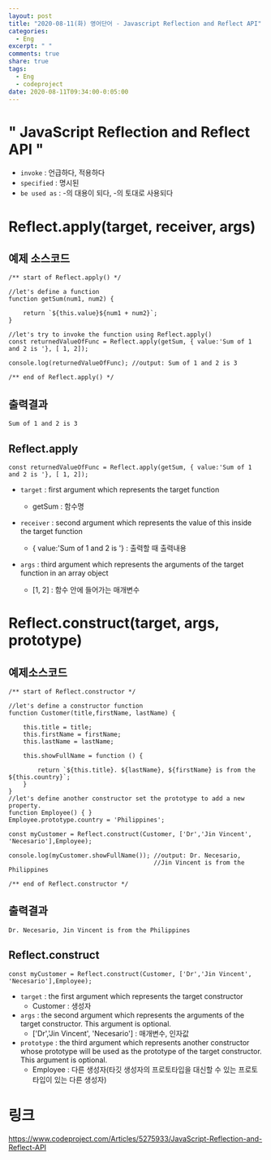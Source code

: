 ```yaml
---
layout: post
title: "2020-08-11(화) 영어단어 - Javascript Reflection and Reflect API"
categories:
  - Eng
excerpt: " "
comments: true
share: true
tags:
  - Eng
  - codeproject
date: 2020-08-11T09:34:00-0:05:00
---
```


# " JavaScript Reflection and Reflect API "

- `invoke` : 언급하다, 적용하다
- `specified` : 명시된
- `be used as` : -의 대용이 되다, -의 토대로 사용되다

# Reflect.apply(target, receiver, args)

## 예제 소스코드

```
/** start of Reflect.apply() */

//let's define a function
function getSum(num1, num2) {

    return `${this.value}${num1 + num2}`;
}

//let's try to invoke the function using Reflect.apply()
const returnedValueOfFunc = Reflect.apply(getSum, { value:'Sum of 1 and 2 is '}, [ 1, 2]);

console.log(returnedValueOfFunc); //output: Sum of 1 and 2 is 3

/** end of Reflect.apply() */
```

## 출력결과

```
Sum of 1 and 2 is 3
```

## Reflect.apply

```
const returnedValueOfFunc = Reflect.apply(getSum, { value:'Sum of 1 and 2 is '}, [ 1, 2]);
```

- `target` : first argument which represents the target function

  - getSum : 함수명

- `receiver` : second argument which represents the value of this inside the target function

  - { value:'Sum of 1 and 2 is '} : 출력할 때 출력내용

- `args` : third argument which represents the arguments of the target function in an array object
  - [1, 2] : 함수 안에 들어가는 매개변수

# Reflect.construct(target, args, prototype)

## 예제소스코드

```
/** start of Reflect.constructor */

//let's define a constructor function
function Customer(title,firstName, lastName) {

    this.title = title;
    this.firstName = firstName;
    this.lastName = lastName;

    this.showFullName = function () {

        return `${this.title}. ${lastName}, ${firstName} is from the ${this.country}`;
    }
}
//let's define another constructor set the prototype to add a new property.
function Employee() { }
Employee.prototype.country = 'Philippines';

const myCustomer = Reflect.construct(Customer, ['Dr','Jin Vincent', 'Necesario'],Employee);

console.log(myCustomer.showFullName()); //output: Dr. Necesario,
                                        //Jin Vincent is from the Philippines

/** end of Reflect.constructor */
```

## 출력결과

```
Dr. Necesario, Jin Vincent is from the Philippines
```

## Reflect.construct

```
const myCustomer = Reflect.construct(Customer, ['Dr','Jin Vincent', 'Necesario'],Employee);
```

- `target` : the first argument which represents the target constructor
  - Customer : 생성자
- `args` : the second argument which represents the arguments of the target constructor. This argument is optional.
  - ['Dr','Jin Vincent', 'Necesario'] : 매개변수, 인자값
- `prototype` : the third argument which represents another constructor whose prototype will be used as the prototype of the target constructor. This argument is optional.
  - Employee : 다른 생성자(타깃 생성자의 프로토타입을 대신할 수 있는 프로토타입이 있는 다른 생성자)

# 링크

<https://www.codeproject.com/Articles/5275933/JavaScript-Reflection-and-Reflect-API>
